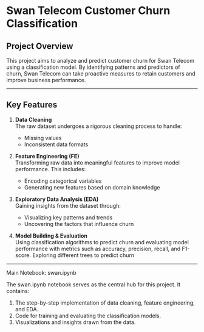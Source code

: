 # Swan Telecom Customer Churn Classification

## Project Overview

This project aims to analyze and predict customer churn for Swan Telecom using a classification model. By identifying patterns and predictors of churn, Swan Telecom can take proactive measures to retain customers and improve business performance.

---

## Key Features

1. **Data Cleaning**  
   The raw dataset undergoes a rigorous cleaning process to handle:  
   - Missing values     
   - Inconsistent data formats  

2. **Feature Engineering (FE)**  
   Transforming raw data into meaningful features to improve model performance. This includes:  
   - Encoding categorical variables  
   - Generating new features based on domain knowledge  

3. **Exploratory Data Analysis (EDA)**  
   Gaining insights from the dataset through:  
   - Visualizing key patterns and trends  
   - Uncovering the factors that influence churn  

4. **Model Building & Evaluation**  
   Using classification algorithms to predict churn and evaluating model performance with metrics such as accuracy, precision, recall, and F1-score.
   Exploring different trees to predict churn

---

Main Notebook: swan.ipynb

The swan.ipynb notebook serves as the central hub for this project. It contains:

 1.	The step-by-step implementation of data cleaning, feature engineering, and EDA.	
 2.	Code for training and evaluating the classification models.	
 3.	Visualizations and insights drawn from the data.
